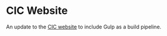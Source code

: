 # CIC Website
An update to the [CIC website](http://www.ciconline.co.uk) to include Gulp as a build pipeline.